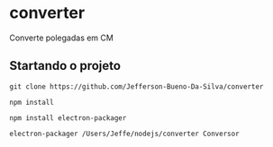 # converter
Converte polegadas em CM


## Startando o projeto

```
git clone https://github.com/Jefferson-Bueno-Da-Silva/converter

npm install

npm install electron-packager

electron-packager /Users/Jeffe/nodejs/converter Conversor
```
